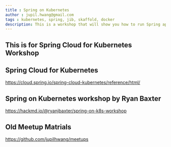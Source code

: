 ```yaml
---
title : Spring on Kubernetes
author : jupil.hwang@gmail.com
tags : kubernetes, spring, jib, skaffold, docker
description: This is a workshop that will show you how to run Spring apps on Kubernetes.
---
```


## This is for Spring Cloud for Kubernetes Workshop

## Spring Cloud for Kubernetes
https://cloud.spring.io/spring-cloud-kubernetes/reference/html/



## Spring on Kubernetes workshop by Ryan Baxter
https://hackmd.io/@ryanjbaxter/spring-on-k8s-workshop


## Old Meetup Matrials
https://github.com/jupilhwang/meetups